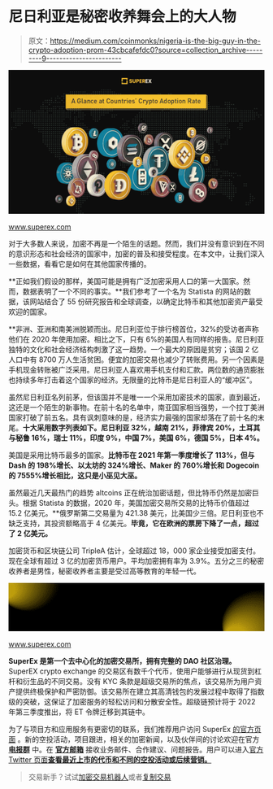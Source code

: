 # 尼日利亚是秘密收养舞会上的大人物

> 原文：<https://medium.com/coinmonks/nigeria-is-the-big-guy-in-the-crypto-adoption-prom-43cbcafefdc0?source=collection_archive---------9----------------------->

![](img/bee83aad92890cc17a5ce74a8cbe4cec.png)

www.superex.com

对于大多数人来说，加密不再是一个陌生的话题。然而，我们并没有意识到在不同的意识形态和社会经济的国家中，加密的普及和接受程度。在本文中，让我们深入一些数据，看看它是如何在其他国家传播的。

**正如我们假设的那样，美国可能是拥有广泛加密采用人口的第一大国家。然而，数据表明了一个不同的事实。**我们参考了一个名为 Statista 的网站的数据，该网站结合了 55 份研究报告和全球调查，以确定比特币和其他加密资产最受欢迎的国家。

**非洲、亚洲和南美洲脱颖而出。尼日利亚位于排行榜首位，32%的受访者声称他们在 2020 年使用加密。相比之下，只有 6%的美国人有同样的报告。尼日利亚独特的文化和社会经济结构刺激了这一趋势。一个最大的原因是贫穷；该国 2 亿人口中有 8700 万人生活贫困。便宜的加密交易也减少了转账费用。另一个因素是手机现金转账被广泛采用。尼日利亚人喜欢用手机支付和汇款。两位数的通货膨胀也持续多年打击着这个国家的经济。无限量的比特币是尼日利亚人的“缓冲区”。

虽然尼日利亚名列前茅，但该国并不是唯一一个采用加密技术的国家，直到最近，这还是一个陌生的新事物。在前十名的名单中，南亚国家相当强势，一个拉丁美洲国家打破了前五名。具有讽刺意味的是，经济实力最强的国家却落在了前十名的末尾。**十大采用数字列表如下。尼日利亚 32%，越南 21%，菲律宾 20%，土耳其与秘鲁 16%，瑞士 11%，印度 9%，中国 7%，美国 6%，德国 5%，日本 4%。**

美国是采用比特币最多的国家。**比特币在 2021 年第一季度增长了 113%，但与 Dash 的 198%增长、以太坊的 324%增长、Maker 的 760%增长和 Dogecoin 的 7555%增长相比，这只是小巫见大巫。**

虽然最近几天最热门的趋势 altcoins 正在统治加密话题，但比特币仍然是加密巨头。根据 Statista 的数据，2020 年，美国加密交易所交易的比特币价值超过 15.2 亿美元。**俄罗斯第二交易量为 421.38 美元，比美国少三倍。尼日利亚也不缺乏支持，其投资额略高于 4 亿美元。**毕竟，它在欧洲的票房下降了一点，超过了 2 亿美元。**

加密货币和区块链公司 TripleA 估计，全球超过 18，000 家企业接受加密支付。现在全球有超过 3 亿的加密货币用户。平均加密拥有率为 3.9%。五分之三的秘密收养者是男性，秘密收养者主要是受过高等教育的年轻一代。

![](img/779b9f4aba1e3ea875da327ed778b196.png)

www.superex.com

**SuperEx 是第一个去中心化的加密交易所，拥有完整的 DAO 社区治理。** SuperEX crypto exchange 的交易区有数千个代币，使用户能够进行从现货到杠杆和衍生品的不同交易。没有 KYC 条款是超级交易所的焦点，该交易所为用户资产提供终极保护和严密防御。该交易所在建立其高清钱包的发展过程中取得了指数级的突破，这保证了加密服务的轻松访问和分散安全性。超级链预计将于 2022 年第三季度推出，将 ET 令牌迁移到其链中。

为了与项目方和应用服务有更密切的联系，我们推荐用户访问 SuperEx [的官方页面](http://superex.com/) 。新的空投活动，项目跟进，相关的加密新闻，以及伙伴间的讨论欢迎在官方 [**电报群**](https://t.me/SuperExOfficial) 中。在 [**官方邮箱**](http://business@superex.com/) 接收业务邮件、合作建议、问题报告。用户可以进入[官方 Twitter 页面**查看最近上市的代币和不同的空投活动或后续营销。**](https://twitter.com/SuperExet)

> 交易新手？试试[加密交易机器人](/coinmonks/crypto-trading-bot-c2ffce8acb2a)或者[复制交易](/coinmonks/top-10-crypto-copy-trading-platforms-for-beginners-d0c37c7d698c)